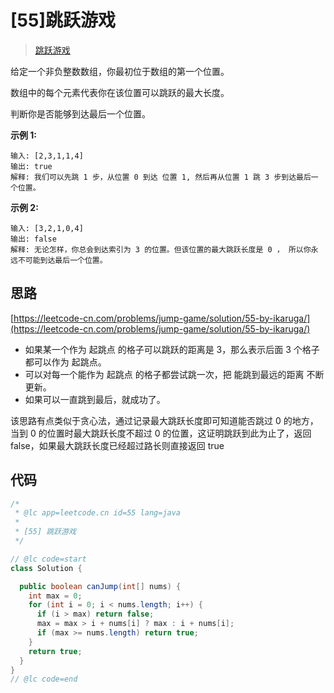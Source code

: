 # [55]跳跃游戏

> [跳跃游戏](https://leetcode-cn.com/problems/jump-game/description/)

给定一个非负整数数组，你最初位于数组的第一个位置。

数组中的每个元素代表你在该位置可以跳跃的最大长度。

判断你是否能够到达最后一个位置。

**示例 1:**

```
输入: [2,3,1,1,4]
输出: true
解释: 我们可以先跳 1 步，从位置 0 到达 位置 1, 然后再从位置 1 跳 3 步到达最后一个位置。
```

**示例 2:**

```
输入: [3,2,1,0,4]
输出: false
解释: 无论怎样，你总会到达索引为 3 的位置。但该位置的最大跳跃长度是 0 ， 所以你永远不可能到达最后一个位置。
```

## 思路

[https://leetcode-cn.com/problems/jump-game/solution/55-by-ikaruga/](https://leetcode-cn.com/problems/jump-game/solution/55-by-ikaruga/)

- 如果某一个作为 起跳点 的格子可以跳跃的距离是 3，那么表示后面 3 个格子都可以作为 起跳点。
- 可以对每一个能作为 起跳点 的格子都尝试跳一次，把 能跳到最远的距离 不断更新。
- 如果可以一直跳到最后，就成功了。

该思路有点类似于贪心法，通过记录最大跳跃长度即可知道能否跳过 0 的地方，当到 0 的位置时最大跳跃长度不超过 0 的位置，这证明跳跃到此为止了，返回 false，如果最大跳跃长度已经超过路长则直接返回 true

## 代码

```java
/*
 * @lc app=leetcode.cn id=55 lang=java
 *
 * [55] 跳跃游戏
 */

// @lc code=start
class Solution {

  public boolean canJump(int[] nums) {
    int max = 0;
    for (int i = 0; i < nums.length; i++) {
      if (i > max) return false;
      max = max > i + nums[i] ? max : i + nums[i];
      if (max >= nums.length) return true;
    }
    return true;
  }
}
// @lc code=end

```
